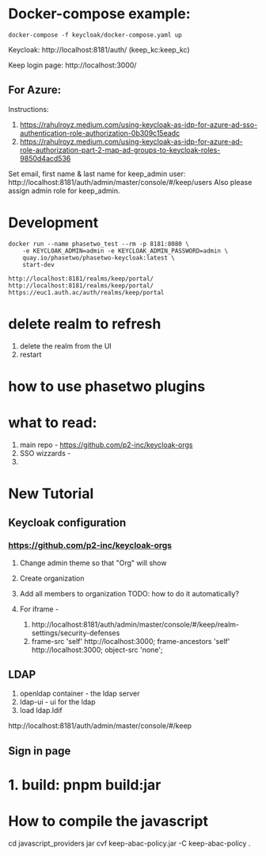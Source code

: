 # Docker-compose example:

```
docker-compose -f keycloak/docker-compose.yaml up
```

Keycloak: http://localhost:8181/auth/ (keep_kc:keep_kc)

Keep login page: http://localhost:3000/

## For Azure:

Instructions:

1. https://rahulroyz.medium.com/using-keycloak-as-idp-for-azure-ad-sso-authentication-role-authorization-0b309c15eadc
2. https://rahulroyz.medium.com/using-keycloak-as-idp-for-azure-ad-role-authorization-part-2-map-ad-groups-to-keycloak-roles-9850d4acd536

Set email, first name & last name for keep_admin user: http://localhost:8181/auth/admin/master/console/#/keep/users
Also please assign admin role for keep_admin.

# Development

```
docker run --name phasetwo_test --rm -p 8181:8080 \
    -e KEYCLOAK_ADMIN=admin -e KEYCLOAK_ADMIN_PASSWORD=admin \
    quay.io/phasetwo/phasetwo-keycloak:latest \
    start-dev
```

```
http://localhost:8181/realms/keep/portal/
http://localhost:8181/realms/keep/portal/
https://euc1.auth.ac/auth/realms/keep/portal
```

# delete realm to refresh

1. delete the realm from the UI
2. restart

# how to use phasetwo plugins

# what to read:

1. main repo - https://github.com/p2-inc/keycloak-orgs
2. SSO wizzards -
3.

# New Tutorial

## Keycloak configuration

### https://github.com/p2-inc/keycloak-orgs

1. Change admin theme so that "Org" will show
2. Create organization
3. Add all members to organization
   TODO: how to do it automatically?

4. For iframe -
   1. http://localhost:8181/auth/admin/master/console/#/keep/realm-settings/security-defenses
   2. frame-src 'self' http://localhost:3000; frame-ancestors 'self' http://localhost:3000; object-src 'none';

## LDAP

1. openldap container - the ldap server
2. ldap-ui - ui for the ldap
3. load ldap.ldif

http://localhost:8181/auth/admin/master/console/#/keep

## Sign in page

# 1. build: pnpm build:jar

# How to compile the javascript

cd javascript_providers
jar cvf keep-abac-policy.jar -C keep-abac-policy .
